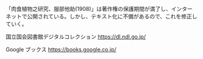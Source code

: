 「肉食植物之研究、服部他助(1908)」は著作権の保護期間が満了し、インターネットで公開されている。しかし、テキスト化に不備があるので、これを修正していく。

国立国会図書館デジタルコレクション
https://dl.ndl.go.jp/

Google ブックス
https://books.google.co.jp/
